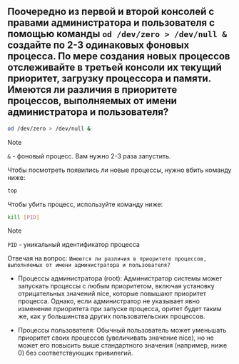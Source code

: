 ## Поочередно из первой и второй консолей с правами администратора и пользователя с помощью команды `od /dev/zero > /dev/null &` создайте по 2-3 одинаковых фоновых процесса. По мере создания новых процессов отслеживайте в третьей консоли их текущий приоритет, загрузку процессора и памяти. Имеются ли различия в приоритете процессов, выполняемых от имени администратора и пользователя?

```bash
od /dev/zero > /dev/null &
```

> [!NOTE]
> `&` - фоновый процесс. Вам нужно 2-3 раза запустить. 

Чтобы посмотреть появились ли новые процессы, нужно вбить команду ниже: 

```bash
top
```

Чтобы убить процесс, используйте команду ниже: 

```bash
kill [PID]
```

> [!NOTE]
> `PID` - уникальный идентификатор процесса


Отвечая на вопрос: `Имеются ли различия в приоритете процессов, выполняемых от имени администратора и пользователя?`
	
- Процессы администратора (root): Администратор системы может запускать процессы с любым приоритетом, включая установку
отрицательных значений nice, которые повышают приоритет процесса.
Однако, если администратор не указывает явно изменение приоритета при запуске процесса, оритет будет таким же, 
как у большинства других пользовательских процессов.


- Процессы пользователя: Обычный пользователь может уменьшать приоритет своих процессов (увеличивать значение nice), 
но не может его повысить выше стандартного значения (например, ниже 0) без соответствующих привилегий.
